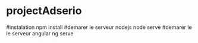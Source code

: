 # projectAdserio

#instalation
npm install
#demarer le serveur nodejs
node serve
#demarer le le serveur angular
ng serve
